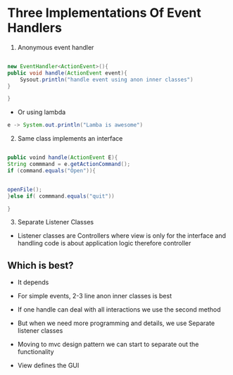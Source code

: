 # Three Implementations Of Event Handlers

1.  Anonymous event handler

``` java

new EventHandler<ActionEvent>(){
public void handle(ActionEvent event){
    Sysout.println("handle event using anon inner classes")
}

}
```

- Or using lambda

``` java
e -> System.out.println("Lamba is awesome")
```

2.  Same class implements an interface

``` java

public voind handle(ActionEvent E){
String commmand = e.getActionCommand();
if (command.equals("Open")){


openFile();
}else if( commmand.equals("quit"))

}
```

3.  Separate Listener Classes

- Listener classes are Controllers where view is only for the interface
  and handling code is about application logic therefore controller

## Which is best?

- It depends

- For simple events, 2-3 line anon inner classes is best

- If one handle can deal with all interactions we use the second method

- But when we need more programming and details, we use Separate
  listener classes

- Moving to mvc design pattern we can start to separate out the
  functionality

- View defines the GUI
